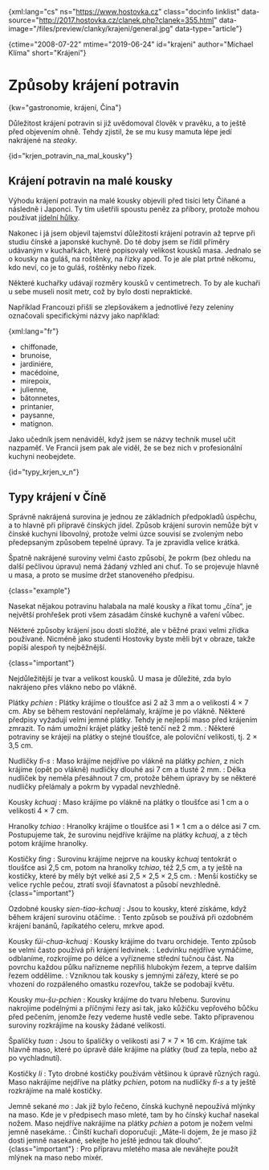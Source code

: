 
{xml:lang="cs" ns="https://www.hostovka.cz" class="docinfo linklist" data-source="http://2017.hostovka.cz/clanek.php?clanek=355.html" data-image="/files/preview/clanky/krajeni/general.jpg" data-type="article"}

{ctime="2008-07-22" mtime="2019-06-24" id="krajeni" author="Michael Klíma" short="Krájení"}

# Způsoby krájení potravin

<!-- generated attribute kw by user_udpatekw.sh on 2020-04-21, do not edit -->

{kw="gastronomie, krájení, Čína"}

Důležitost krájení potravin si již uvědomoval člověk v pravěku, a to ještě před objevením ohně. Tehdy zjistil, že se mu kusy mamuta lépe jedí nakrájené na _steaky_.

{id="krjen\_potravin\_na\_mal\_kousky"}

## Krájení potravin na malé kousky

Výhodu krájení potravin na malé kousky objevili před tisíci lety Číňané a následně i Japonci. Ty tím ušetřili spoustu peněz za příbory, protože mohou používat [jídelní hůlky][1].

Nakonec i já jsem objevil tajemství důležitosti krájení potravin až teprve při studiu čínské a japonské kuchyně. Do té doby jsem se řídil příměry udávaným v kuchařkách, které popisovaly velikost kousků masa. Jednalo se o kousky na guláš, na roštěnky, na řízky apod. To je ale plat prtné někomu, kdo neví, co je to guláš, roštěnky nebo řízek.

Některé kuchařky udávají rozměry kousků v centimetrech. To by ale kuchaři u sebe museli nosit metr, což by bylo dosti nepraktické.

Například Francouzi přišli se zlepšovákem a jednotlivé řezy zeleniny označovali specifickými názvy jako například:

{xml:lang="fr"}

  * chiffonade,
  * brunoise,
  * jardiniére,
  * macédoine,
  * mirepoix,
  * julienne,
  * bâtonnetes,
  * printanier,
  * paysanne,
  * matignon.

Jako učedník jsem nenáviděl, když jsem se názvy technik musel učit nazpaměť. Ve Francii jsem pak ale viděl, že se bez nich v profesionální kuchyni neobejdete.

{id="typy\_krjen\_v_n"}

## Typy krájení v Číně

Správně nakrájená surovina je jednou ze základních předpokladů úspěchu, a to hlavně při přípravě čínských jídel. Způsob krájení surovin nemůže být v čínské kuchyni libovolný, protože velmi úzce souvisí se zvoleným nebo předepsaným způsobem tepelné úpravy. Ta je zpravidla velice krátká.

Špatně nakrájené suroviny velmi často způsobí, že pokrm (bez ohledu na další pečlivou úpravu) nemá žádaný vzhled ani chuť. To se projevuje hlavně u masa, a proto se musíme držet stanoveného předpisu.

{class="example"}

Nasekat nějakou potravinu halabala na malé kousky a říkat tomu „čína“, je největší prohřešek proti všem zásadám čínské kuchyně a vaření vůbec.

Některé způsoby krájení jsou dosti složité, ale v běžné praxi velmi zřídka používané. Nicméně jako studenti Hostovky byste měli být v obraze, takže popíši alespoň ty nejběžnější.

{class="important"}

Nejdůležitější je tvar a velikost kousků. U masa je důležité, zda bylo nakrájeno přes vlákno nebo po vlákně.

Plátky _pchien_
:   Plátky krájíme o tloušťce asi 2 až 3 mm a o velikosti 4 × 7 cm. Aby se během restování nepřelámaly, krájíme je po vlákně. Některé předpisy vyžadují velmi jemné plátky. Tehdy je nejlepší maso před krájením zmrazit. To nám umožní krájet plátky ještě tenčí než 2 mm.
:   Některé potraviny se krájejí na plátky o stejné tloušťce, ale poloviční velikosti, tj. 2 × 3,5 cm.

Nudličky _ťi-s_
:   Maso krájíme nejdříve po vlákně na plátky _pchien_, z nich krájíme (opět po vlákně) nudličky dlouhé asi 7 cm a tlusté 2 mm.
:   Délka nudliček by neměla přesáhnout 7 cm, protože během úpravy by se některé nudličky přelámaly a pokrm by vypadal nevzhledně.

Kousky _kchuaj_
:   Maso krájíme po vlákně na plátky o tloušťce asi 1 cm a o velikosti 4 × 7 cm.

Hranolky _tchiao_
:   Hranolky krájíme o tloušťce asi 1 × 1 cm a o délce asi 7 cm. Postupujeme tak, že surovinu nejdříve krájíme na plátky _kchuaj_, a z těch potom krájíme hranolky.

Kostičky _ťing_
:   Surovinu krájíme nejprve na kousky _kchuaj_ tentokrát o tloušťce asi 2,5 cm, potom na hranolky _tchiao_, též 2,5 cm, a ty ještě na kostičky, které by měly být velké asi 2,5 × 2,5 × 2,5 cm.
:   Menší kostičky se velice rychle pečou, ztratí svojí šťavnatost a působí nevzhledně. {class="important"}

Ozdobné kousky _sien-tiao-kchuaj_
:   Jsou to kousky, které získáme, když během krájení surovinu otáčíme.
:   Tento způsob se používá při ozdobném krájení banánů, řapíkatého celeru, mrkve apod.

Kousky _ťüi-chua-kchuaj_
:   Kousky krájíme do tvaru orchideje. Tento způsob se velmi často používá při krájení ledvinek.
:   Ledvinku nejdříve vymáčíme, odblaníme, rozkrojíme po délce a vyřízneme střední tučnou část. Na povrchu každou půlku nařízneme nepříliš hlubokým řezem, a teprve dalším řezem oddělíme.
:   Vzniknou tak kousky s jemnými zářezy, které se po vhození do rozpáleného omastku rozevřou, takže se podobají květu.

Kousky _mu-šu-pchien_
:   Kousky krájíme do tvaru hřebenu. Surovinu nakrojíme podélnými a příčnými řezy asi tak, jako kůžičku vepřového bůčku před pečením, jenomže řezy vedeme hustě vedle sebe. Takto připravenou suroviny rozkrájíme na kousky žádané velikosti.

Špalíčky _tuan_
:   Jsou to špalíčky o velikosti asi 7 × 7 × 16 cm. Krájíme tak hlavně maso, které po úpravě dále krájíme na plátky (buď za tepla, nebo až po vychladnutí).

Kostičky _li_
:   Tyto drobné kostičky používám většinou k úpravě různých ragú. Maso nakrájíme nejdříve na plátky _pchien_, potom na nudličky _ťi-s_ a ty ještě rozkrájíme na malé kostičky.

Jemně sekané _mo_
:   Jak již bylo řečeno, čínská kuchyně nepoužívá mlýnky na maso. Kde je v předpisech maso mleté, tam by ho čínský kuchař nasekal nožem. Maso nejdříve nakrájíme na plátky _pchien_ a potom je nožem velmi jemně nasekáme.
:   Čínští kuchaři doporučují: „Máte-li dojem, že je maso již dosti jemně nasekané, sekejte ho ještě jednou tak dlouho“. {class="important"}
:   Pro přípravu mletého masa ale neváhejte použít mlýnek na maso nebo mixér.

 [1]: hulky

